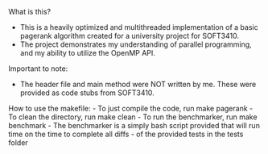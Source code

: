 What is this?
 - This is a heavily optimized and multithreaded implementation of a basic pagerank algorithm created for a university project for SOFT3410.
 - The project demonstrates my understanding of parallel programming, and my ability to utilize the OpenMP API.
 
Important to note:
 - The header file and main method were NOT written by me. These were provided as code stubs from SOFT3410.

How to use the makefile:
	- To just compile the code, run make pagerank
	- To clean the directory, run make clean
	- To run the benchmarker, run make benchmark
		- The benchmarker is a simply bash script provided that will run time on the time to complete all diffs
		- of the provided tests in the tests folder

	

